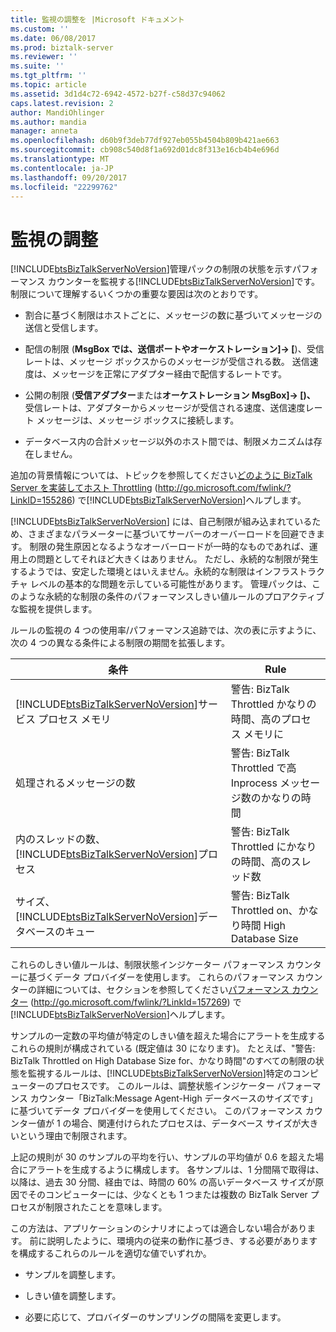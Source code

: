 ```yaml
---
title: 監視の調整を |Microsoft ドキュメント
ms.custom: ''
ms.date: 06/08/2017
ms.prod: biztalk-server
ms.reviewer: ''
ms.suite: ''
ms.tgt_pltfrm: ''
ms.topic: article
ms.assetid: 3d1d4c72-6942-4572-b27f-c58d37c94062
caps.latest.revision: 2
author: MandiOhlinger
ms.author: mandia
manager: anneta
ms.openlocfilehash: d60b9f3deb77df927eb055b4504b809b421ae663
ms.sourcegitcommit: cb908c540d8f1a692d01dc8f313e16cb4b4e696d
ms.translationtype: MT
ms.contentlocale: ja-JP
ms.lasthandoff: 09/20/2017
ms.locfileid: "22299762"
---
```

# <a name="monitoring-for-throttling"></a>監視の調整
[!INCLUDE[btsBizTalkServerNoVersion](../includes/btsbiztalkservernoversion-md.md)]管理パックの制限の状態を示すパフォーマンス カウンターを監視する[!INCLUDE[btsBizTalkServerNoVersion](../includes/btsbiztalkservernoversion-md.md)]です。 制限について理解するいくつかの重要な要因は次のとおりです。  
  
-   割合に基づく制限はホストごとに、メッセージの数に基づいてメッセージの送信と受信します。  
  
-   配信の制限 (**MsgBox では、送信ポートやオーケストレーション]-> [**)、受信レートは、メッセージ ボックスからのメッセージが受信される数。 送信速度は、メッセージを正常にアダプター経由で配信するレートです。  
  
-   公開の制限 (**受信アダプター**または**オーケストレーション MsgBox]-> [)、** 受信レートは、アダプターからメッセージが受信される速度、送信速度レート メッセージは、メッセージ ボックスに接続します。  
  
-   データベース内の合計メッセージ以外のホスト間では、制限メカニズムは存在しません。  
  
 追加の背景情報については、トピックを参照してください[どのように BizTalk Server を実装してホスト Throttling](http://go.microsoft.com/fwlink/?LinkID=155286) (http://go.microsoft.com/fwlink/?LinkID=155286) で[!INCLUDE[btsBizTalkServerNoVersion](../includes/btsbiztalkservernoversion-md.md)]ヘルプします。  
  
 [!INCLUDE[btsBizTalkServerNoVersion](../includes/btsbiztalkservernoversion-md.md)] には、自己制限が組み込まれているため、さまざまなパラメーターに基づいてサーバーのオーバーロードを回避できます。 制限の発生原因となるようなオーバーロードが一時的なものであれば、運用上の問題としてそれほど大きくはありません。 ただし、永続的な制限が発生するようでは、安定した環境とはいえません。永続的な制限はインフラストラクチャ レベルの基本的な問題を示している可能性があります。 管理パックは、このような永続的な制限の条件のパフォーマンスしきい値ルールのプロアクティブな監視を提供します。  
  
 ルールの監視の 4 つの使用率/パフォーマンス追跡では、次の表に示すように、次の 4 つの異なる条件による制限の期間を拡張します。  
  
|条件|Rule|  
|---------------|----------|  
|[!INCLUDE[btsBizTalkServerNoVersion](../includes/btsbiztalkservernoversion-md.md)]サービス プロセス メモリ|警告: BizTalk Throttled かなりの時間、高のプロセス メモリに|  
|処理されるメッセージの数|警告: BizTalk Throttled で高 Inprocess メッセージ数のかなりの時間|  
|内のスレッドの数、[!INCLUDE[btsBizTalkServerNoVersion](../includes/btsbiztalkservernoversion-md.md)]プロセス|警告: BizTalk Throttled にかなりの時間、高のスレッド数|  
|サイズ、[!INCLUDE[btsBizTalkServerNoVersion](../includes/btsbiztalkservernoversion-md.md)]データベースのキュー|警告: BizTalk Throttled on、かなり時間 High Database Size|  
  
 これらのしきい値ルールは、制限状態インジケーター パフォーマンス カウンターに基づくデータ プロバイダーを使用します。 これらのパフォーマンス カウンターの詳細については、セクションを参照してください[パフォーマンス カウンター](http://go.microsoft.com/fwlink/?LinkId=157269) (http://go.microsoft.com/fwlink/?LinkId=157269) で[!INCLUDE[btsBizTalkServerNoVersion](../includes/btsbiztalkservernoversion-md.md)]ヘルプします。  
  
 サンプルの一定数の平均値が特定のしきい値を超えた場合にアラートを生成するこれらの規則が構成されている (既定値は 30 になります)。 たとえば、"警告: BizTalk Throttled on High Database Size for、かなり時間"のすべての制限の状態を監視するルールは、[!INCLUDE[btsBizTalkServerNoVersion](../includes/btsbiztalkservernoversion-md.md)]特定のコンピューターのプロセスです。 このルールは、調整状態インジケーター パフォーマンス カウンター「BizTalk:Message Agent-High データベースのサイズです」に基づいてデータ プロバイダーを使用してください。 このパフォーマンス カウンター値が 1 の場合、関連付けられたプロセスは、データベース サイズが大きいという理由で制限されます。  
  
 上記の規則が 30 のサンプルの平均を行い、サンプルの平均値が 0.6 を超えた場合にアラートを生成するように構成します。 各サンプルは、1 分間隔で取得は、以降は、過去 30 分間、経由では、時間の 60% の高いデータベース サイズが原因でそのコンピューターには、少なくとも 1 つまたは複数の BizTalk Server プロセスが制限されたことを意味します。  
  
 この方法は、アプリケーションのシナリオによっては適合しない場合があります。 前に説明したように、環境内の従来の動作に基づき、する必要がありますを構成するこれらのルールを適切な値でいずれか。  
  
-   サンプルを調整します。  
  
-   しきい値を調整します。  
  
-   必要に応じて、プロバイダーのサンプリングの間隔を変更します。